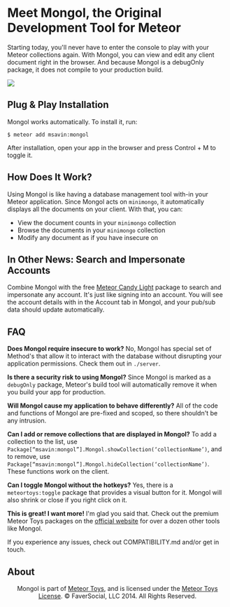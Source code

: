 Meet Mongol, the Original Development Tool for Meteor
=====================================================

Starting today, you'll never have to enter the console to play with your Meteor collections again. With Mongol, you can view and edit any client document right in the browser. And because Mongol is a debugOnly package, it does not compile to your production build.

<a href="http://meteor.toys"><img src="https://raw.githubusercontent.com/msavin/Mongol/master/Mongol.gif"></a>

Plug & Play Installation
------------------------

Mongol works automatically. To install it, run:

	$ meteor add msavin:mongol

After installation, open your app in the browser and press Control + M to toggle it.

How Does It Work?
-----------------

Using Mongol is like having a database management tool with-in your Meteor application. Since Mongol acts on `minimongo`, it automatically displays all the documents on your client. With that, you can: 
 - View the document counts in your `minimongo` collection
 - Browse the documents in your `minimongo` collection
 - Modify any document as if you have insecure on
 
In Other News: Search and Impersonate Accounts
------------------------------------

Combine Mongol with the free <a href="http://github.com/msavin/MeteorCandy">Meteor Candy Light</a> package to search and impersonate any account. It's just like signing into an account. You will see the account details with in the Account tab in Mongol, and your pub/sub data should update automatically. 

FAQ 
---
<strong>Does Mongol require insecure to work?</strong> No, Mongol has special set of Method's that allow it to interact with the database without disrupting your application permissions. Check them out in `./server`.

<strong>Is there a security risk to using Mongol?</strong> Since Mongol is marked as a `debugOnly` package, Meteor's build tool will automatically remove it when you build your app for production.

<strong>Will Mongol cause my application to behave differently?</strong> All of the code and functions of Mongol are pre-fixed and scoped, so there shouldn't be any intrusion.

<strong>Can I add or remove collections that are displayed in Mongol?</strong> To add a collection to the list, use `Package[“msavin:mongol”].Mongol.showCollection(‘collectionName’)`, and to remove, use `Package[“msavin:mongol”].Mongol.hideCollection(‘collectionName’)`. These functions work on the client. 

<strong>Can I toggle Mongol without the hotkeys?</strong> Yes, there is a `meteortoys:toggle` package that provides a visual button for it. Mongol will also shrink or close if you right click on it.

<strong>This is great! I want more!</strong> I'm glad you said that. Check out the premium Meteor Toys packages on the <a href="http://meteor.toys">official website</a> for over a dozen other tools like Mongol.

If you experience any issues, check out COMPATIBILITY.md and/or get in touch.

About
-----

<center>Mongol is part of <a href="http://meteor.toys">Meteor Toys</a>, 
	and is licensed under the <a href="https://github.com/MeteorToys/allthings/blob/master/LICENSE.md">Meteor Toys License</a>.
&copy; FaverSocial, LLC 2014. All Rights Reserved.</center>
